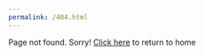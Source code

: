 ```yaml
---
permalink: /404.html
---
```

Page not found. Sorry! 
[Click here](https://naihackathon.org) to return to home 

